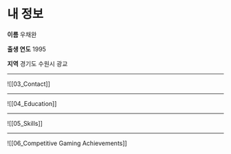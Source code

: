 # **내 정보**

**이름**
우채완

**출생 연도**
1995

**지역**
경기도 수원시 광교

---
![[03_Contact]]

---
![[04_Education]]

---
![[05_Skills]]

---
![[06_Competitive Gaming Achievements]]